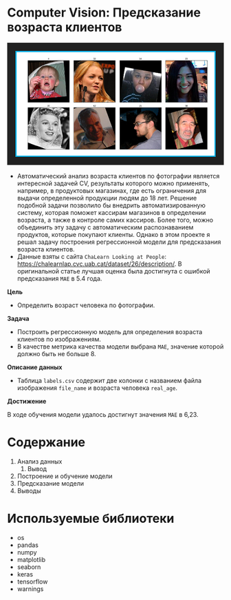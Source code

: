 # Computer Vision: Предсказание возраста клиентов
![](faces.png?raw=true "Title")


* Автоматический анализ возраста клиентов по фотографии является интересной задачей CV, результаты которого можно применять, например, в продуктовых магазинах, где есть ограничения для выдачи определенной продукции людям до 18 лет. Решение подобной задачи позволило бы внедрить автоматизированную систему, которая поможет кассирам магазинов в определении возраста, а также в контроле самих кассиров. Более того, можно объединить эту задачу с автоматическим распознаванием продуктов, которые покупают клиенты. Однако в этом проекте я решал задачу построения регрессионной модели для предсказания возраста клиентов.
* Данные взяты с сайта `ChaLearn Looking at People`: https://chalearnlap.cvc.uab.cat/dataset/26/description/. В оригинальной статье лучшая оценка была достигнута с ошибкой предсказания `MAE` в 5.4 года. 

**Цель**
* Определить возраст человека по фотографии.

 **Задача**
* Построить регрессионную модель для определения возраста клиентов по изображениям.
* В качестве метрика качества модели выбрана `MAE`, значение которой должно быть не больше 8.

**Описание данных**
* Таблица `labels.csv` содержит две колонки с названием файла изображения `file_name` и возраста человека `real_age`.



**Достижение**

В ходе обучения модели удалось достигнут значения `MAE` в 6,23.

# Содержание
1.  Анализ данных
    1. Вывод
2. Построение и обучение модели
3. Предсказание модели
4. Выводы



# Используемые библиотеки
* os
* pandas
* numpy
* matplotlib 
* seaborn
* keras
* tensorflow
* warnings 
